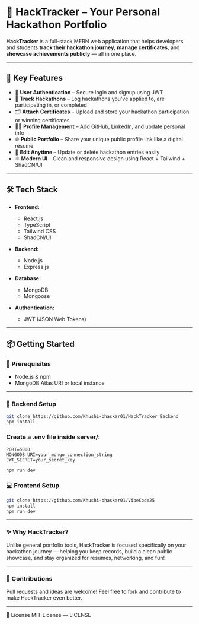 # 🚀 HackTracker – Your Personal Hackathon Portfolio

**HackTracker** is a full-stack MERN web application that helps developers and students **track their hackathon journey**, **manage certificates**, and **showcase achievements publicly** — all in one place.

---

## 🌟 Key Features

- 🔐 **User Authentication** – Secure login and signup using JWT
- 🧠 **Track Hackathons** – Log hackathons you've applied to, are participating in, or completed
- 🗂️ **Attach Certificates** – Upload and store your hackathon participation or winning certificates
- 🧑‍💼 **Profile Management** – Add GitHub, LinkedIn, and update personal info
- 🌐 **Public Portfolio** – Share your unique public profile link like a digital resume
- 📝 **Edit Anytime** – Update or delete hackathon entries easily
- ⚛️ **Modern UI** – Clean and responsive design using React + Tailwind + ShadCN/UI

---

## 🛠️ Tech Stack

- **Frontend:**
  - React.js
  - TypeScript
  - Tailwind CSS
  - ShadCN/UI

- **Backend:**
  - Node.js
  - Express.js

- **Database:**
  - MongoDB
  - Mongoose

- **Authentication:**
  - JWT (JSON Web Tokens)

---

## 📦 Getting Started

### 🧾 Prerequisites

- Node.js & npm
- MongoDB Atlas URI or local instance

---

### 🚀 Backend Setup

```bash
git clone https://github.com/Khushi-bhaskar01/HackTracker_Backend
npm install
```
### Create a .env file inside server/:
```
PORT=5000
MONGODB_URI=your_mongo_connection_string
JWT_SECRET=your_secret_key
```
```bash
npm run dev
```
### 💻 Frontend Setup
```bash
git clone https://github.com/Khushi-bhaskar01/VibeCode25
npm install
npm run dev
```
---

### ✨ Why HackTracker?

   Unlike general portfolio tools, HackTracker is focused specifically on your hackathon journey — helping you keep records, build a clean public showcase, and stay organized for resumes, networking, and fun!
   
---

### 🤝 Contributions

Pull requests and ideas are welcome! Feel free to fork and contribute to make HackTracker even better.

---
📄 License
MIT License — LICENSE
